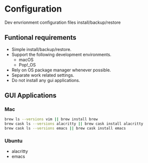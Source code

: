 # Configuration
Dev envrionment configuration files install/backup/restore

## Funtional requirements
- Simple install/backup/restore.
- Support the following development environments.
    - macOS
    - Pop!_OS
- Rely on OS package manager whenever possible.
- Separate work related settings.
- Do not install any gui applications.

## GUI Applications

### Mac 

```bash
brew ls --versions vim || brew install brew
brew cask ls --versions alacritty || brew cask install alacritty
brew cask ls --versions emacs || brew cask install emacs
```

### Ubuntu

- alacritty
- emacs
